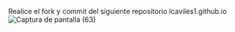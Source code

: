Realice el fork y commit del siguiente repositorio lcaviles1.github.io
![Captura de pantalla (63)](https://github.com/user-attachments/assets/dcbb4f16-aa11-49bd-9767-05431a83dc31)
